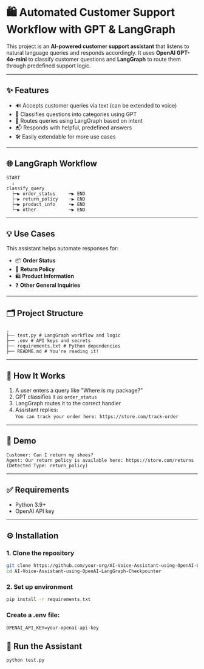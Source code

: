 # 🛍️ Automated Customer Support Workflow with GPT & LangGraph

This project is an **AI-powered customer support assistant** that listens to natural language queries and responds accordingly. It uses **OpenAI GPT-4o-mini** to classify customer questions and **LangGraph** to route them through predefined support logic.

---

## ✨ Features

- 🔊 Accepts customer queries via text (can be extended to voice)
- 🧠 Classifies questions into categories using GPT
- 🔁 Routes queries using LangGraph based on intent
- 📬 Responds with helpful, predefined answers
- 🛠 Easily extendable for more use cases

---

## 🌐 LangGraph Workflow
```
START
  ↓
classify_query
  ├─▶ order_status     ─▶ END
  ├─▶ return_policy    ─▶ END
  ├─▶ product_info     ─▶ END
  └─▶ other            ─▶ END

```
---
## 💡 Use Cases

This assistant helps automate responses for:

- 📦 **Order Status**  
- 🔁 **Return Policy**  
- 🛍️ **Product Information**  
- ❓ **Other General Inquiries**

---

## 🗂️ Project Structure

```
.
├── test.py # LangGraph workflow and logic
├── .env # API keys and secrets
├── requirements.txt # Python dependencies
├── README.md # You're reading it!
```
---

## 🧠 How It Works

1. A user enters a query like "Where is my package?"
2. GPT classifies it as `order_status`
3. LangGraph routes it to the correct handler
4. Assistant replies:  
   `You can track your order here: https://store.com/track-order`

---

## 🧪 Demo
```
Customer: Can I return my shoes?
Agent: Our return policy is available here: https://store.com/returns
(Detected Type: return_policy)
```

---
## ✅ Requirements

- Python 3.9+
- OpenAI API key

---

## ⚙️ Installation

### 1. Clone the repository

```bash
git clone https://github.com/your-org/AI-Voice-Assistant-using-OpenAI-LangGraph-Checkpointer.git
cd AI-Voice-Assistant-using-OpenAI-LangGraph-Checkpointer
```
### 2. Set up environment
```bash
pip install -r requirements.txt
```

### Create a .env file:
```
OPENAI_API_KEY=your-openai-api-key
```
## 🚀 Run the Assistant
```
python test.py
```
